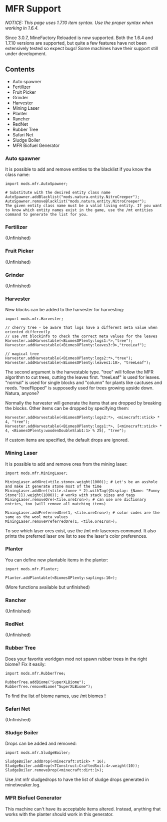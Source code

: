 # MFR Support
_NOTICE: This page uses 1.7.10 item syntax. Use the proper syntax when working in 1.6.4._

Since 3.0.7, MineFactory Reloaded is now supported. Both the 1.6.4 and 1.7.10 versions are supported, but quite a few features have not been extensively tested so expect bugs! Some machines have their support still under development.

## Contents
* Auto spawner
* Fertilizer
* Fruit Picker
* Grinder
* Harvester
* Mining Laser
* Planter
* Rancher
* RedNet
* Rubber Tree
* Safari Net
* Sludge Boiler
* MFR Biofuel Generator

### Auto spawner
It is possible to add and remove entities to the blacklist if you know the class name:

```zenscript
import mods.mfr.AutoSpawner;

# Substitute with the desired entity class name
AutoSpawner.addBlacklist("mods.natura.entity.NitroCreeper");
AutoSpawner.removeBlacklist("mods.natura.entity.NitroCreeper");
The given entity class name must be a valid living entity. If you want to know which entity names exist in the game, use the /mt entities command to generate the list for you.
```

### Fertilizer
(Unfinished)

### Fruit Picker
(Unfinished)

### Grinder
(Unfinished)

### Harvester
New blocks can be added to the harvester for harvesting:

```zenscript
import mods.mfr.Harvester;

// cherry tree - be aware that logs have a different meta value when oriented differently
// use /mt blockinfo to check the correct meta values for the leaves
Harvester.addHarvestable(<BiomesOPlenty:logs1:*>,"tree");
Harvester.addHarvestable(<BiomesOPlenty:leaves3:9>,"treeLeaf");

// magical tree
Harvester.addHarvestable(<BiomesOPlenty:logs2:*>,"tree");
Harvester.addHarvestable(<BiomesOPlenty:leaves1:10>, "treeLeaf");
```
The second argument is the harvestable type. "tree" will follow the MFR algorithm to cut trees, cutting the leaves first. "treeLeaf" is used for leaves. "normal" is used for single blocks and "column" for plants like cactuses and reeds. "treeFlipped" is supposedly used for trees growing upside down. Natura, anyone?

Normally the harvester will generate the items that are dropped by breaking the blocks. Other items can be dropped by specifying them:

```zenscript
Harvester.addHarvestable(<BiomesOPlenty:logs2:*>, <minecraft:stick> * 4, "tree");
Harvester.addHarvestable(<BiomesOPlenty:logs1:*>, [<minecraft:stick> * 4, <BiomesOPlenty:woodenDoubleSlab1:1> % 25], "tree");
```
If custom items are specified, the default drops are ignored.

### Mining Laser
It is possible to add and remove ores from the mining laser:

```zenscript
import mods.mfr.MiningLaser;

MiningLaser.addOre(<tile.stone>.weight(1000)); # Let's be an asshole and make it generate stone most of the time
MiningLaser.addOre((<tile.stone> * 2).withTag({Display: {Name: "Funny Stone"}}).weight(1000)); # works with stack sizes and tags
MiningLaser.removeOre(<tile.oreIron>); # can use ore dictionary entries, too (will remove all matching items)

MiningLaser.addPreferredOre(1, <tile.oreIron>); # color codes are the same as the wool meta values
MiningLaser.removePreferredOre(1, <tile.oreIron>);
```

To see which laser ores exist, use the /mt mfr laserores command. It also prints the preferred laser ore list to see the laser's color preferences.

### Planter
You can define new plantable items in the planter:

```zenscript
import mods.mfr.Planter;

Planter.addPlantable(<BiomesOPlenty:saplings:10>);
```
(More functions available but unfinished)

### Rancher
(Unfinished)

### RedNet
(Unfinished)

### Rubber Tree
Does your favorite worldgen mod not spawn rubber trees in the right biome? Fix it easily:

```zenscript
import mods.mfr.RubberTree;

RubberTree.addBiome("SuperXLBiome");
RubberTree.removeBiome("SuperXLBiome");
```
To find the list of biome names, use /mt biomes !

### Safari Net
(Unfinished)

### Sludge Boiler
Drops can be added and removed:

```zenscript
import mods.mfr.SludgeBoiler;

SludgeBoiler.addDrop(<minecraft:stick> * 16);
SludgeBoiler.addDrop(<TConstruct:CraftedSoil:4>.weight(10));
SludgeBoiler.removeDrop(<minecraft:dirt:1>);
```
Use /mt mfr sludgedrops to have the list of sludge drops generated in minetweaker.log.

### MFR Biofuel Generator
This machine can't have its acceptable items altered. Instead, anything that works with the planter should work in this generator.